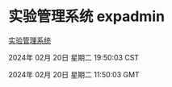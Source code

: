 # 实验管理系统 expadmin
[实验管理系统](http://219.139.197.67:56808/expadmin-782313d2-e1b1-4ea7-932e-3a55e6a1a4d0/)

2024年 02月 20日 星期二 19:50:03 CST

2024年 02月 20日 星期二 11:50:03 GMT
